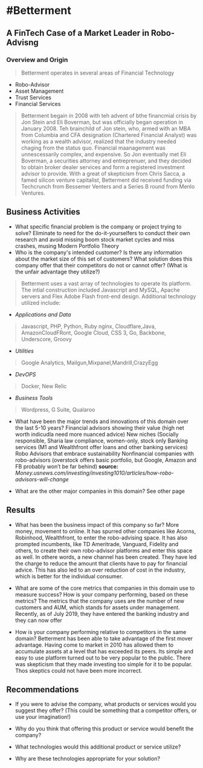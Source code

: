 # #Betterment #
## A FinTech Case of a Market Leader in Robo-Advisng ##

### Overview and Origin ###
> Betterment operates in several areas of Financial Technology
- Robo-Advisor
- Asset Management
- Trust Services
- Financial Services

> Betterment begain in 2008 with teh advent of bthe financmial crisis by Jon Stein and Eli Boverman, but was officially began operation in January 2008. Teh brainchild of Jon stein, who, armed with an MBA from Columbia and CFA designation (Chartered Financial Analyst) was working as a wealth advisor, realized that the industry needed chaging from the status quo. Financial maanagement was unnescessarily complex, and expensive. So Jon eventually met Eli Boverman, a securities attorney and entreprenuer, and they decided to obtain broker dealer services and form a registered investment advisor to provide.
> With a great of skepticism from Chris Sacca, a famed silicon venture capitalist, Betterment did received funding via Techcrunch from Bessemer Venters and a Series B round from Menlo Ventures.

## Business Activities ##
* What specific financial problem is the company or project trying to solve?
Eliminate to need for the do-it-yourselfers to conduct their own research and avoid missing boom stock market cycles and miss crashes, musing Modern Portfolio Theory 
* Who is the company's intended customer?  Is there any information about the market size of this set of customers?
What solution does this company offer that their competitors do not or cannot offer? (What is the unfair advantage they utilize?)

> Betterment uses a vast array of technologies to operate its platform.  The intial construction included Javascript and MySQL, Apache servers and Flex Adobe Flash front-end design.
> Additional technology utilized include:

- *Applications and Data*
> Javascript, PHP, Python, Ruby nginx, Cloudflare,Java, AmazonCloudFRont, Google Cloud, CSS 3, Go, Backbone, Underscore, Groovy
- *Utilities*
> Google Analytics, Mailgun,Mixpanel,Mandrill,CrazyEgg
- *DevOPS*
> Docker, New Relic
- *Business Tools*
> Wordpress, G Suite, Qualaroo


* What have been the major trends and innovations of this domain over the last 5-10 years?
Financial advisors showing their value (high net worth indicudla need more nuanced advice)
New niches (Socially responsible, Sharia law compliance, women-only, stock only 
Banking services (M1 and Wealthfront offer loans and other banking services) 
Robo Advisors that embrace sustainability
Nonfinancial companies with robo-advisors (overstock offers basic portfolio, but Google, Amazon and FB probably won’t be far behind)
**source:**  *Money.usnews.com/investing/investing1010/articles/how-robo-advisors-will-change*


* What are the other major companies in this domain?
See other page

## Results

* What has been the business impact of this company so far? More money, movement to online. It has spurred other companies like Acorns, Robinhood, Wealthfront, to enter the robo-advising space. It has also prompted incumbents, like TD Ameritrade, Vanguard, Fidelity and others, to create their own robo-advisor platforms and enter this space as well. In othere words, a new channel has been created.
 They have led the charge to reduce the amount that clients have to pay for financial advice. This has also led to an over reduction of cost in the industry, which is better for the individual consumer. 

* What are some of the core metrics that companies in this domain use to measure success? How is your company performing, based on these metrics?
The metrics that the company uses are the number of new customers and AUM, which stands for assets under management. 
Recently, as of July 2019, they have entered the banking industry and they can now offer

* How is your company performing relative to competitors in the same domain?
Betterment has been able to take advantage of the first mover advantage. Having come to market in 2010 has allowed them to accumulate assets at a level that has exceeded its peers. Its simple and easy to use platform turned out to be very popular to the public. There was skepticism that they made investing too simple for it to be popular. Thos skeptics could not have been more incorrect. 

## Recommendations

* If you were to advise the company, what products or services would you suggest they offer? (This could be something that a competitor offers, or use your imagination!)

* Why do you think that offering this product or service would benefit the company?

* What technologies would this additional product or service utilize?

* Why are these technologies appropriate for your solution?

